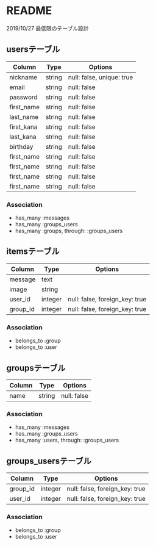 # README

2019/10/27 最低限のテーブル設計 

## usersテーブル

|Column|Type|Options|
|------|----|-------|
|nickname|string|null: false, unique: true|
|email|string|null: false|  (deviseで自動)
|password|string|null: false|  (deviseで自動)
|first_name|string|null: false|
|last_name|string|null: false|
|first_kana|string|null: false|
|last_kana|string|null: false|
|birthday|string|null: false|
|first_name|string|null: false|
|first_name|string|null: false|
|first_name|string|null: false|
|first_name|string|null: false|

### Association
- has_many :messages
- has_many :groups_users
- has_many :groups, through: :groups_users

## itemsテーブル

|Column|Type|Options|
|------|----|-------|
|message|text|
|image|string|
|user_id|integer|null: false, foreign_key: true|
|group_id|integer|null: false, foreign_key: true|

### Association
- belongs_to :group
- belongs_to :user

## groupsテーブル

|Column|Type|Options|
|------|----|-------|
|name|string|null: false|

### Association
- has_many :messages
- has_many :groups_users
- has_many :users, through: :groups_users

## groups_usersテーブル

|Column|Type|Options|
|------|----|-------|
|group_id|integer|null: false, foreign_key: true|
|user_id|integer|null: false, foreign_key: true|

### Association
- belongs_to :group
- belongs_to :user

